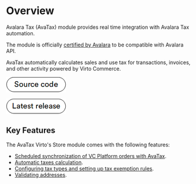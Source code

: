 # Overview

Avalara Tax (AvaTax) module provides real time integration with Avalara Tax automation. 

The module is officially [certified by Avalara](https://www.avalara.com/integrations/virto-commerce) to be compatible with Avalara API.

AvaTax automatically calculates sales and use tax for transactions, invoices, and other activity powered by Virto Commerce.

[![Source code](../media/source_code.png)](https://github.com/VirtoCommerce/vc-module-avatax)

[![Release](../media/latest_release.png)](https://github.com/VirtoCommerce/vc-module-avatax/releases)

## Key Features

The AvaTax Virto's Store module comes with the following features:

* [Scheduled synchronization of VC Platform orders with AvaTax](orders-synchronization.md).
* [Automatic taxes calculation](taxes-calculation.md).
* [Configuring tax types and setting up tax exemption rules](tax-type-configuration.md).
* [Validating addresses](address-validation.md).